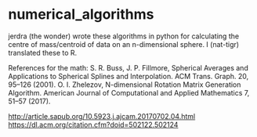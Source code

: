 # numerical_algorithms
jerdra (the wonder) wrote these algorithms in python for calculating the centre of mass/centroid of data on an n-dimensional sphere. 
I (nat-tigr) translated these to R.

References for the math:
S. R. Buss, J. P. Fillmore, Spherical Averages and Applications to Spherical Splines and Interpolation. ACM Trans. Graph. 20, 95–126 (2001).
O. I. Zhelezov, N-dimensional Rotation Matrix Generation Algorithm. American Journal of Computational and Applied Mathematics 7, 51–57 (2017).

http://article.sapub.org/10.5923.j.ajcam.20170702.04.html
https://dl.acm.org/citation.cfm?doid=502122.502124

